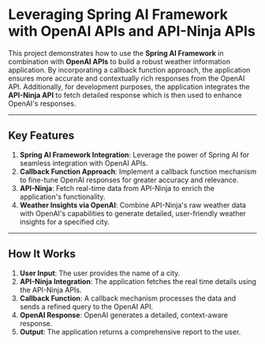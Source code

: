 # Leveraging Spring AI Framework with OpenAI APIs and API-Ninja APIs

This project demonstrates how to use the **Spring AI Framework** in combination with **OpenAI APIs** to build a robust weather information application. By incorporating a callback function approach, the application ensures more accurate and contextually rich responses from the OpenAI API. Additionally, for development purposes, the application integrates the **API-Ninja API** to fetch detailed response which is then used to enhance OpenAI's responses.

---

## Key Features

1. **Spring AI Framework Integration**: Leverage the power of Spring AI for seamless integration with OpenAI APIs.
2. **Callback Function Approach**: Implement a callback function mechanism to fine-tune OpenAI responses for greater accuracy and relevance.
3. **API-Ninja**: Fetch real-time data from API-Ninja to enrich the application's functionality.
4. **Weather Insights via OpenAI**: Combine API-Ninja's raw weather data with OpenAI's capabilities to generate detailed, user-friendly weather insights for a specified city.

---

## How It Works

1. **User Input**: The user provides the name of a city.
2. **API-Ninja Integration**: The application fetches the real time details using the API-Ninja APIs.
3. **Callback Function**: A callback mechanism processes the data and sends a refined query to the OpenAI API.
4. **OpenAI Response**: OpenAI generates a detailed, context-aware response.
5. **Output**: The application returns a comprehensive report to the user.
